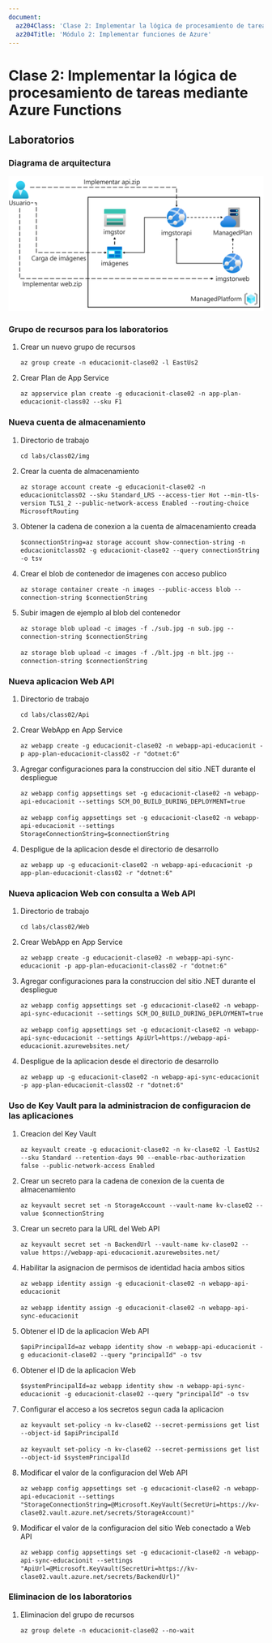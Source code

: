 ```yaml
---
document:
  az204Class: 'Clase 2: Implementar la lógica de procesamiento de tareas mediante Azure Functions'
  az204Title: 'Módulo 2: Implementar funciones de Azure'
---
```


# Clase 2: Implementar la lógica de procesamiento de tareas mediante Azure Functions

## Laboratorios

### Diagrama de arquitectura

![Diagrama de arquitectura que muestra un usuario que compila una aplicación web en la oferta de Azure con Plataforma como Servicio](../img/Lab01-Diagram.png)

### Grupo de recursos para los laboratorios

1. Crear un nuevo grupo de recursos
    ```pwsh
    az group create -n educacionit-clase02 -l EastUs2
    ```
1. Crear Plan de App Service
    ```pwsh
    az appservice plan create -g educacionit-clase02 -n app-plan-educacionit-class02 --sku F1
    ```

### Nueva cuenta de almacenamiento

1. Directorio de trabajo
    ```pwsh
    cd labs/class02/img
    ```
1. Crear la cuenta de almacenamiento
    ```pwsh
    az storage account create -g educacionit-clase02 -n educacionitclass02 --sku Standard_LRS --access-tier Hot --min-tls-version TLS1_2 --public-network-access Enabled --routing-choice MicrosoftRouting
    ```
1. Obtener la cadena de conexion a la cuenta de almacenamiento creada
    ```pwsh
    $connectionString=az storage account show-connection-string -n educacionitclass02 -g educacionit-clase02 --query connectionString -o tsv
    ```
1. Crear el blob de contenedor de imagenes con acceso publico
    ```pwsh
    az storage container create -n images --public-access blob --connection-string $connectionString
    ```
1. Subir imagen de ejemplo al blob del contenedor
    ```pwsh
    az storage blob upload -c images -f ./sub.jpg -n sub.jpg --connection-string $connectionString

    az storage blob upload -c images -f ./blt.jpg -n blt.jpg --connection-string $connectionString
    ```

### Nueva aplicacion Web API

1. Directorio de trabajo
    ```pwsh
    cd labs/class02/Api
    ```
1. Crear WebApp en App Service
    ```pwsh
    az webapp create -g educacionit-clase02 -n webapp-api-educacionit -p app-plan-educacionit-class02 -r "dotnet:6"
    ```
1. Agregar configuraciones para la construccion del sitio .NET durante el despliegue
    ```pwsh
    az webapp config appsettings set -g educacionit-clase02 -n webapp-api-educacionit --settings SCM_DO_BUILD_DURING_DEPLOYMENT=true

    az webapp config appsettings set -g educacionit-clase02 -n webapp-api-educacionit --settings StorageConnectionString=$connectionString
    ```
1. Despligue de la aplicacion desde el directorio de desarrollo
    ```pwsh
    az webapp up -g educacionit-clase02 -n webapp-api-educacionit -p app-plan-educacionit-class02 -r "dotnet:6"
    ```

### Nueva aplicacion Web con consulta a Web API

1. Directorio de trabajo
    ```pwsh
    cd labs/class02/Web
    ```
1. Crear WebApp en App Service
    ```pwsh
    az webapp create -g educacionit-clase02 -n webapp-api-sync-educacionit -p app-plan-educacionit-class02 -r "dotnet:6"
    ```
1. Agregar configuraciones para la construccion del sitio .NET durante el despliegue
    ```pwsh
    az webapp config appsettings set -g educacionit-clase02 -n webapp-api-sync-educacionit --settings SCM_DO_BUILD_DURING_DEPLOYMENT=true

    az webapp config appsettings set -g educacionit-clase02 -n webapp-api-sync-educacionit --settings ApiUrl=https://webapp-api-educacionit.azurewebsites.net/
    ```
1. Despligue de la aplicacion desde el directorio de desarrollo
    ```pwsh
    az webapp up -g educacionit-clase02 -n webapp-api-sync-educacionit -p app-plan-educacionit-class02 -r "dotnet:6"
    ```

### Uso de Key Vault para la administracion de configuracion de las aplicaciones

1. Creacion del Key Vault
    ```pwsh
    az keyvault create -g educacionit-clase02 -n kv-clase02 -l EastUs2 --sku Standard --retention-days 90 --enable-rbac-authorization false --public-network-access Enabled
    ```
1. Crear un secreto para la cadena de conexion de la cuenta de almacenamiento
    ```pwsh
    az keyvault secret set -n StorageAccount --vault-name kv-clase02 --value $connectionString
    ```
1. Crear un secreto para la URL del Web API
    ```pwsh
    az keyvault secret set -n BackendUrl --vault-name kv-clase02 --value https://webapp-api-educacionit.azurewebsites.net/
    ```
1. Habilitar la asignacion de permisos de identidad hacia ambos sitios
    ```pwsh
    az webapp identity assign -g educacionit-clase02 -n webapp-api-educacionit

    az webapp identity assign -g educacionit-clase02 -n webapp-api-sync-educacionit
    ```
1. Obtener el ID de la aplicacion Web API
    ```pwsh
    $apiPrincipalId=az webapp identity show -n webapp-api-educacionit -g educacionit-clase02 --query "principalId" -o tsv
    ```
1. Obtener el ID de la aplicacion Web
    ```pwsh
    $systemPrincipalId=az webapp identity show -n webapp-api-sync-educacionit -g educacionit-clase02 --query "principalId" -o tsv
    ```
1. Configurar el acceso a los secretos segun cada la aplicacion
    ```pwsh
    az keyvault set-policy -n kv-clase02 --secret-permissions get list --object-id $apiPrincipalId

    az keyvault set-policy -n kv-clase02 --secret-permissions get list --object-id $systemPrincipalId
    ```
1. Modificar el valor de la configuracion del Web API
    ```pwsh
    az webapp config appsettings set -g educacionit-clase02 -n webapp-api-educacionit --settings "StorageConnectionString=@Microsoft.KeyVault(SecretUri=https://kv-clase02.vault.azure.net/secrets/StorageAccount)"
    ```
1. Modificar el valor de la configuracion del sitio Web conectado a Web API
    ```pwsh
    az webapp config appsettings set -g educacionit-clase02 -n webapp-api-sync-educacionit --settings "ApiUrl=@Microsoft.KeyVault(SecretUri=https://kv-clase02.vault.azure.net/secrets/BackendUrl)"
    ```

### Eliminacion de los laboratorios

1. Eliminacion del grupo de recursos
    ```pwsh
    az group delete -n educacionit-clase02 --no-wait
    ```

